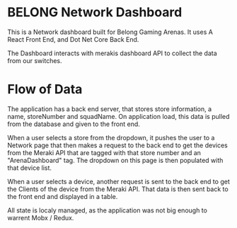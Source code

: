 # BELONG Network Dashboard

This is a Network dashboard built for Belong Gaming Arenas. It uses A React Front End, and Dot Net Core Back End.

The Dashboard interacts with merakis dashboard API to collect the data from our switches.

# Flow of Data

The application has a back end server, that stores store information, a name, storeNumber and squadName. On application load, this data is pulled from the database and given to the front end.

When a user selects a store from the dropdown, it pushes the user to a Network page that then makes a request to the back end to get the devices from the Meraki API that are tagged with that store number and an "ArenaDashboard" tag. The dropdown on this page is then populated with that device list.

When a user selects a device, another request is sent to the back end to get the Clients of the device from the Meraki API. That data is then sent back to the front end and displayed in a table.

All state is localy managed, as the application was not big enough to warrent Mobx / Redux.
